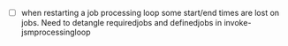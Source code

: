 - [ ] when restarting a job processing loop some start/end times are lost on jobs.  Need to detangle requiredjobs and definedjobs in invoke-jsmprocessingloop